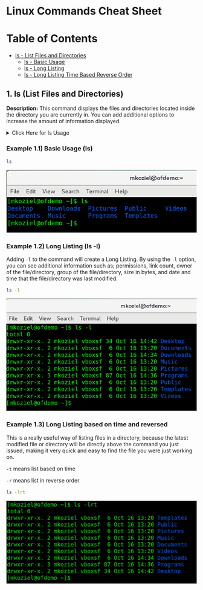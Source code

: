 # Linux Commands Cheat Sheet

# Table of Contents

- [ls - List Files and Directories](#1-ls-list-files-and-directories)
	- [ls - Basic Usage](#example-11-basic-usage-ls)
	- [ls - Long Listing](#example-12-long-listing-ls--l)
	- [ls - Long Listing Time Based Reverse Order](#example-13-long-listing-based-on-time-and-reversed)

## 1. ls (List Files and Directories)

**Description:** This command displays the files and directories located inside the directory you are currently in. You can add additional options to increase the amount of information displayed.

<details>
	<summary>Click Here for ls Usage</summary>
		<pre>
Usage:&nbsp;ls&nbsp;[OPTION]...&nbsp;[FILE]...
List&nbsp;information&nbsp;about&nbsp;the&nbsp;FILEs&nbsp;(the&nbsp;current&nbsp;directory&nbsp;by&nbsp;default).
Sort&nbsp;entries&nbsp;alphabetically&nbsp;if&nbsp;none&nbsp;of&nbsp;-cftuvSUX&nbsp;nor&nbsp;--sort&nbsp;is&nbsp;specified.

Mandatory&nbsp;arguments&nbsp;to&nbsp;long&nbsp;options&nbsp;are&nbsp;mandatory&nbsp;for&nbsp;short&nbsp;options&nbsp;too.
&nbsp;&nbsp;-a,&nbsp;--all&nbsp;&nbsp;&nbsp;&nbsp;&nbsp;&nbsp;&nbsp;&nbsp;&nbsp;&nbsp;&nbsp;&nbsp;&nbsp;&nbsp;&nbsp;&nbsp;&nbsp;&nbsp;do&nbsp;not&nbsp;ignore&nbsp;entries&nbsp;starting&nbsp;with&nbsp;.
&nbsp;&nbsp;-A,&nbsp;--almost-all&nbsp;&nbsp;&nbsp;&nbsp;&nbsp;&nbsp;&nbsp;&nbsp;&nbsp;&nbsp;&nbsp;do&nbsp;not&nbsp;list&nbsp;implied&nbsp;.&nbsp;and&nbsp;..
&nbsp;&nbsp;&nbsp;&nbsp;&nbsp;&nbsp;--author&nbsp;&nbsp;&nbsp;&nbsp;&nbsp;&nbsp;&nbsp;&nbsp;&nbsp;&nbsp;&nbsp;&nbsp;&nbsp;&nbsp;&nbsp;with&nbsp;-l,&nbsp;print&nbsp;the&nbsp;author&nbsp;of&nbsp;each&nbsp;file
&nbsp;&nbsp;-b,&nbsp;--escape&nbsp;&nbsp;&nbsp;&nbsp;&nbsp;&nbsp;&nbsp;&nbsp;&nbsp;&nbsp;&nbsp;&nbsp;&nbsp;&nbsp;&nbsp;print&nbsp;C-style&nbsp;escapes&nbsp;for&nbsp;nongraphic&nbsp;characters
&nbsp;&nbsp;&nbsp;&nbsp;&nbsp;&nbsp;--block-size=SIZE&nbsp;&nbsp;&nbsp;&nbsp;&nbsp;&nbsp;scale&nbsp;sizes&nbsp;by&nbsp;SIZE&nbsp;before&nbsp;printing&nbsp;them;&nbsp;e.g.,
&nbsp;&nbsp;&nbsp;&nbsp;&nbsp;&nbsp;&nbsp;&nbsp;&nbsp;&nbsp;&nbsp;&nbsp;&nbsp;&nbsp;&nbsp;&nbsp;&nbsp;&nbsp;&nbsp;&nbsp;&nbsp;&nbsp;&nbsp;&nbsp;&nbsp;&nbsp;&nbsp;&nbsp;&nbsp;&nbsp;&nbsp;'--block-size=M'&nbsp;prints&nbsp;sizes&nbsp;in&nbsp;units&nbsp;of
&nbsp;&nbsp;&nbsp;&nbsp;&nbsp;&nbsp;&nbsp;&nbsp;&nbsp;&nbsp;&nbsp;&nbsp;&nbsp;&nbsp;&nbsp;&nbsp;&nbsp;&nbsp;&nbsp;&nbsp;&nbsp;&nbsp;&nbsp;&nbsp;&nbsp;&nbsp;&nbsp;&nbsp;&nbsp;&nbsp;&nbsp;1,048,576&nbsp;bytes;&nbsp;see&nbsp;SIZE&nbsp;format&nbsp;below
&nbsp;&nbsp;-B,&nbsp;--ignore-backups&nbsp;&nbsp;&nbsp;&nbsp;&nbsp;&nbsp;&nbsp;do&nbsp;not&nbsp;list&nbsp;implied&nbsp;entries&nbsp;ending&nbsp;with&nbsp;~
&nbsp;&nbsp;-c&nbsp;&nbsp;&nbsp;&nbsp;&nbsp;&nbsp;&nbsp;&nbsp;&nbsp;&nbsp;&nbsp;&nbsp;&nbsp;&nbsp;&nbsp;&nbsp;&nbsp;&nbsp;&nbsp;&nbsp;&nbsp;&nbsp;&nbsp;&nbsp;&nbsp;with&nbsp;-lt:&nbsp;sort&nbsp;by,&nbsp;and&nbsp;show,&nbsp;ctime&nbsp;(time&nbsp;of&nbsp;last
&nbsp;&nbsp;&nbsp;&nbsp;&nbsp;&nbsp;&nbsp;&nbsp;&nbsp;&nbsp;&nbsp;&nbsp;&nbsp;&nbsp;&nbsp;&nbsp;&nbsp;&nbsp;&nbsp;&nbsp;&nbsp;&nbsp;&nbsp;&nbsp;&nbsp;&nbsp;&nbsp;&nbsp;&nbsp;&nbsp;&nbsp;modification&nbsp;of&nbsp;file&nbsp;status&nbsp;information);
&nbsp;&nbsp;&nbsp;&nbsp;&nbsp;&nbsp;&nbsp;&nbsp;&nbsp;&nbsp;&nbsp;&nbsp;&nbsp;&nbsp;&nbsp;&nbsp;&nbsp;&nbsp;&nbsp;&nbsp;&nbsp;&nbsp;&nbsp;&nbsp;&nbsp;&nbsp;&nbsp;&nbsp;&nbsp;&nbsp;&nbsp;with&nbsp;-l:&nbsp;show&nbsp;ctime&nbsp;and&nbsp;sort&nbsp;by&nbsp;name;
&nbsp;&nbsp;&nbsp;&nbsp;&nbsp;&nbsp;&nbsp;&nbsp;&nbsp;&nbsp;&nbsp;&nbsp;&nbsp;&nbsp;&nbsp;&nbsp;&nbsp;&nbsp;&nbsp;&nbsp;&nbsp;&nbsp;&nbsp;&nbsp;&nbsp;&nbsp;&nbsp;&nbsp;&nbsp;&nbsp;&nbsp;otherwise:&nbsp;sort&nbsp;by&nbsp;ctime,&nbsp;newest&nbsp;first
&nbsp;&nbsp;-C&nbsp;&nbsp;&nbsp;&nbsp;&nbsp;&nbsp;&nbsp;&nbsp;&nbsp;&nbsp;&nbsp;&nbsp;&nbsp;&nbsp;&nbsp;&nbsp;&nbsp;&nbsp;&nbsp;&nbsp;&nbsp;&nbsp;&nbsp;&nbsp;&nbsp;list&nbsp;entries&nbsp;by&nbsp;columns
&nbsp;&nbsp;&nbsp;&nbsp;&nbsp;&nbsp;--color[=WHEN]&nbsp;&nbsp;&nbsp;&nbsp;&nbsp;&nbsp;&nbsp;&nbsp;&nbsp;colorize&nbsp;the&nbsp;output;&nbsp;WHEN&nbsp;can&nbsp;be&nbsp;'never',&nbsp;'auto',
&nbsp;&nbsp;&nbsp;&nbsp;&nbsp;&nbsp;&nbsp;&nbsp;&nbsp;&nbsp;&nbsp;&nbsp;&nbsp;&nbsp;&nbsp;&nbsp;&nbsp;&nbsp;&nbsp;&nbsp;&nbsp;&nbsp;&nbsp;&nbsp;&nbsp;&nbsp;&nbsp;&nbsp;&nbsp;&nbsp;&nbsp;or&nbsp;'always'&nbsp;(the&nbsp;default);&nbsp;more&nbsp;info&nbsp;below
&nbsp;&nbsp;-d,&nbsp;--directory&nbsp;&nbsp;&nbsp;&nbsp;&nbsp;&nbsp;&nbsp;&nbsp;&nbsp;&nbsp;&nbsp;&nbsp;list&nbsp;directories&nbsp;themselves,&nbsp;not&nbsp;their&nbsp;contents
&nbsp;&nbsp;-D,&nbsp;--dired&nbsp;&nbsp;&nbsp;&nbsp;&nbsp;&nbsp;&nbsp;&nbsp;&nbsp;&nbsp;&nbsp;&nbsp;&nbsp;&nbsp;&nbsp;&nbsp;generate&nbsp;output&nbsp;designed&nbsp;for&nbsp;Emacs'&nbsp;dired&nbsp;mode
&nbsp;&nbsp;-f&nbsp;&nbsp;&nbsp;&nbsp;&nbsp;&nbsp;&nbsp;&nbsp;&nbsp;&nbsp;&nbsp;&nbsp;&nbsp;&nbsp;&nbsp;&nbsp;&nbsp;&nbsp;&nbsp;&nbsp;&nbsp;&nbsp;&nbsp;&nbsp;&nbsp;do&nbsp;not&nbsp;sort,&nbsp;enable&nbsp;-aU,&nbsp;disable&nbsp;-ls&nbsp;--color
&nbsp;&nbsp;-F,&nbsp;--classify&nbsp;&nbsp;&nbsp;&nbsp;&nbsp;&nbsp;&nbsp;&nbsp;&nbsp;&nbsp;&nbsp;&nbsp;&nbsp;append&nbsp;indicator&nbsp;(one&nbsp;of&nbsp;*/=>@|)&nbsp;to&nbsp;entries
&nbsp;&nbsp;&nbsp;&nbsp;&nbsp;&nbsp;--file-type&nbsp;&nbsp;&nbsp;&nbsp;&nbsp;&nbsp;&nbsp;&nbsp;&nbsp;&nbsp;&nbsp;&nbsp;likewise,&nbsp;except&nbsp;do&nbsp;not&nbsp;append&nbsp;'*'
&nbsp;&nbsp;&nbsp;&nbsp;&nbsp;&nbsp;--format=WORD&nbsp;&nbsp;&nbsp;&nbsp;&nbsp;&nbsp;&nbsp;&nbsp;&nbsp;&nbsp;across&nbsp;-x,&nbsp;commas&nbsp;-m,&nbsp;horizontal&nbsp;-x,&nbsp;long&nbsp;-l,
&nbsp;&nbsp;&nbsp;&nbsp;&nbsp;&nbsp;&nbsp;&nbsp;&nbsp;&nbsp;&nbsp;&nbsp;&nbsp;&nbsp;&nbsp;&nbsp;&nbsp;&nbsp;&nbsp;&nbsp;&nbsp;&nbsp;&nbsp;&nbsp;&nbsp;&nbsp;&nbsp;&nbsp;&nbsp;&nbsp;&nbsp;single-column&nbsp;-1,&nbsp;verbose&nbsp;-l,&nbsp;vertical&nbsp;-C
&nbsp;&nbsp;&nbsp;&nbsp;&nbsp;&nbsp;--full-time&nbsp;&nbsp;&nbsp;&nbsp;&nbsp;&nbsp;&nbsp;&nbsp;&nbsp;&nbsp;&nbsp;&nbsp;like&nbsp;-l&nbsp;--time-style=full-iso
&nbsp;&nbsp;-g&nbsp;&nbsp;&nbsp;&nbsp;&nbsp;&nbsp;&nbsp;&nbsp;&nbsp;&nbsp;&nbsp;&nbsp;&nbsp;&nbsp;&nbsp;&nbsp;&nbsp;&nbsp;&nbsp;&nbsp;&nbsp;&nbsp;&nbsp;&nbsp;&nbsp;like&nbsp;-l,&nbsp;but&nbsp;do&nbsp;not&nbsp;list&nbsp;owner
&nbsp;&nbsp;&nbsp;&nbsp;&nbsp;&nbsp;--group-directories-first
&nbsp;&nbsp;&nbsp;&nbsp;&nbsp;&nbsp;&nbsp;&nbsp;&nbsp;&nbsp;&nbsp;&nbsp;&nbsp;&nbsp;&nbsp;&nbsp;&nbsp;&nbsp;&nbsp;&nbsp;&nbsp;&nbsp;&nbsp;&nbsp;&nbsp;&nbsp;&nbsp;&nbsp;&nbsp;group&nbsp;directories&nbsp;before&nbsp;files;
&nbsp;&nbsp;&nbsp;&nbsp;&nbsp;&nbsp;&nbsp;&nbsp;&nbsp;&nbsp;&nbsp;&nbsp;&nbsp;&nbsp;&nbsp;&nbsp;&nbsp;&nbsp;&nbsp;&nbsp;&nbsp;&nbsp;&nbsp;&nbsp;&nbsp;&nbsp;&nbsp;&nbsp;&nbsp;&nbsp;&nbsp;can&nbsp;be&nbsp;augmented&nbsp;with&nbsp;a&nbsp;--sort&nbsp;option,&nbsp;but&nbsp;any
&nbsp;&nbsp;&nbsp;&nbsp;&nbsp;&nbsp;&nbsp;&nbsp;&nbsp;&nbsp;&nbsp;&nbsp;&nbsp;&nbsp;&nbsp;&nbsp;&nbsp;&nbsp;&nbsp;&nbsp;&nbsp;&nbsp;&nbsp;&nbsp;&nbsp;&nbsp;&nbsp;&nbsp;&nbsp;&nbsp;&nbsp;use&nbsp;of&nbsp;--sort=none&nbsp;(-U)&nbsp;disables&nbsp;grouping
&nbsp;&nbsp;-G,&nbsp;--no-group&nbsp;&nbsp;&nbsp;&nbsp;&nbsp;&nbsp;&nbsp;&nbsp;&nbsp;&nbsp;&nbsp;&nbsp;&nbsp;in&nbsp;a&nbsp;long&nbsp;listing,&nbsp;don't&nbsp;print&nbsp;group&nbsp;names
&nbsp;&nbsp;-h,&nbsp;--human-readable&nbsp;&nbsp;&nbsp;&nbsp;&nbsp;&nbsp;&nbsp;with&nbsp;-l,&nbsp;print&nbsp;sizes&nbsp;in&nbsp;human&nbsp;readable&nbsp;format
&nbsp;&nbsp;&nbsp;&nbsp;&nbsp;&nbsp;&nbsp;&nbsp;&nbsp;&nbsp;&nbsp;&nbsp;&nbsp;&nbsp;&nbsp;&nbsp;&nbsp;&nbsp;&nbsp;&nbsp;&nbsp;&nbsp;&nbsp;&nbsp;&nbsp;&nbsp;&nbsp;&nbsp;&nbsp;&nbsp;&nbsp;(e.g.,&nbsp;1K&nbsp;234M&nbsp;2G)
&nbsp;&nbsp;&nbsp;&nbsp;&nbsp;&nbsp;--si&nbsp;&nbsp;&nbsp;&nbsp;&nbsp;&nbsp;&nbsp;&nbsp;&nbsp;&nbsp;&nbsp;&nbsp;&nbsp;&nbsp;&nbsp;&nbsp;&nbsp;&nbsp;&nbsp;likewise,&nbsp;but&nbsp;use&nbsp;powers&nbsp;of&nbsp;1000&nbsp;not&nbsp;1024
&nbsp;&nbsp;-H,&nbsp;--dereference-command-line
&nbsp;&nbsp;&nbsp;&nbsp;&nbsp;&nbsp;&nbsp;&nbsp;&nbsp;&nbsp;&nbsp;&nbsp;&nbsp;&nbsp;&nbsp;&nbsp;&nbsp;&nbsp;&nbsp;&nbsp;&nbsp;&nbsp;&nbsp;&nbsp;&nbsp;&nbsp;&nbsp;&nbsp;&nbsp;follow&nbsp;symbolic&nbsp;links&nbsp;listed&nbsp;on&nbsp;the&nbsp;command&nbsp;line
&nbsp;&nbsp;&nbsp;&nbsp;&nbsp;&nbsp;--dereference-command-line-symlink-to-dir
&nbsp;&nbsp;&nbsp;&nbsp;&nbsp;&nbsp;&nbsp;&nbsp;&nbsp;&nbsp;&nbsp;&nbsp;&nbsp;&nbsp;&nbsp;&nbsp;&nbsp;&nbsp;&nbsp;&nbsp;&nbsp;&nbsp;&nbsp;&nbsp;&nbsp;&nbsp;&nbsp;&nbsp;&nbsp;follow&nbsp;each&nbsp;command&nbsp;line&nbsp;symbolic&nbsp;link
&nbsp;&nbsp;&nbsp;&nbsp;&nbsp;&nbsp;&nbsp;&nbsp;&nbsp;&nbsp;&nbsp;&nbsp;&nbsp;&nbsp;&nbsp;&nbsp;&nbsp;&nbsp;&nbsp;&nbsp;&nbsp;&nbsp;&nbsp;&nbsp;&nbsp;&nbsp;&nbsp;&nbsp;&nbsp;&nbsp;&nbsp;that&nbsp;points&nbsp;to&nbsp;a&nbsp;directory
&nbsp;&nbsp;&nbsp;&nbsp;&nbsp;&nbsp;--hide=PATTERN&nbsp;&nbsp;&nbsp;&nbsp;&nbsp;&nbsp;&nbsp;&nbsp;&nbsp;do&nbsp;not&nbsp;list&nbsp;implied&nbsp;entries&nbsp;matching&nbsp;shell&nbsp;PATTERN
&nbsp;&nbsp;&nbsp;&nbsp;&nbsp;&nbsp;&nbsp;&nbsp;&nbsp;&nbsp;&nbsp;&nbsp;&nbsp;&nbsp;&nbsp;&nbsp;&nbsp;&nbsp;&nbsp;&nbsp;&nbsp;&nbsp;&nbsp;&nbsp;&nbsp;&nbsp;&nbsp;&nbsp;&nbsp;&nbsp;&nbsp;(overridden&nbsp;by&nbsp;-a&nbsp;or&nbsp;-A)
&nbsp;&nbsp;&nbsp;&nbsp;&nbsp;&nbsp;--indicator-style=WORD&nbsp;&nbsp;append&nbsp;indicator&nbsp;with&nbsp;style&nbsp;WORD&nbsp;to&nbsp;entry&nbsp;names:
&nbsp;&nbsp;&nbsp;&nbsp;&nbsp;&nbsp;&nbsp;&nbsp;&nbsp;&nbsp;&nbsp;&nbsp;&nbsp;&nbsp;&nbsp;&nbsp;&nbsp;&nbsp;&nbsp;&nbsp;&nbsp;&nbsp;&nbsp;&nbsp;&nbsp;&nbsp;&nbsp;&nbsp;&nbsp;&nbsp;&nbsp;none&nbsp;(default),&nbsp;slash&nbsp;(-p),
&nbsp;&nbsp;&nbsp;&nbsp;&nbsp;&nbsp;&nbsp;&nbsp;&nbsp;&nbsp;&nbsp;&nbsp;&nbsp;&nbsp;&nbsp;&nbsp;&nbsp;&nbsp;&nbsp;&nbsp;&nbsp;&nbsp;&nbsp;&nbsp;&nbsp;&nbsp;&nbsp;&nbsp;&nbsp;&nbsp;&nbsp;file-type&nbsp;(--file-type),&nbsp;classify&nbsp;(-F)
&nbsp;&nbsp;-i,&nbsp;--inode&nbsp;&nbsp;&nbsp;&nbsp;&nbsp;&nbsp;&nbsp;&nbsp;&nbsp;&nbsp;&nbsp;&nbsp;&nbsp;&nbsp;&nbsp;&nbsp;print&nbsp;the&nbsp;index&nbsp;number&nbsp;of&nbsp;each&nbsp;file
&nbsp;&nbsp;-I,&nbsp;--ignore=PATTERN&nbsp;&nbsp;&nbsp;&nbsp;&nbsp;&nbsp;&nbsp;do&nbsp;not&nbsp;list&nbsp;implied&nbsp;entries&nbsp;matching&nbsp;shell&nbsp;PATTERN
&nbsp;&nbsp;-k,&nbsp;--kibibytes&nbsp;&nbsp;&nbsp;&nbsp;&nbsp;&nbsp;&nbsp;&nbsp;&nbsp;&nbsp;&nbsp;&nbsp;default&nbsp;to&nbsp;1024-byte&nbsp;blocks&nbsp;for&nbsp;disk&nbsp;usage
&nbsp;&nbsp;-l&nbsp;&nbsp;&nbsp;&nbsp;&nbsp;&nbsp;&nbsp;&nbsp;&nbsp;&nbsp;&nbsp;&nbsp;&nbsp;&nbsp;&nbsp;&nbsp;&nbsp;&nbsp;&nbsp;&nbsp;&nbsp;&nbsp;&nbsp;&nbsp;&nbsp;use&nbsp;a&nbsp;long&nbsp;listing&nbsp;format
&nbsp;&nbsp;-L,&nbsp;--dereference&nbsp;&nbsp;&nbsp;&nbsp;&nbsp;&nbsp;&nbsp;&nbsp;&nbsp;&nbsp;when&nbsp;showing&nbsp;file&nbsp;information&nbsp;for&nbsp;a&nbsp;symbolic
&nbsp;&nbsp;&nbsp;&nbsp;&nbsp;&nbsp;&nbsp;&nbsp;&nbsp;&nbsp;&nbsp;&nbsp;&nbsp;&nbsp;&nbsp;&nbsp;&nbsp;&nbsp;&nbsp;&nbsp;&nbsp;&nbsp;&nbsp;&nbsp;&nbsp;&nbsp;&nbsp;&nbsp;&nbsp;&nbsp;&nbsp;link,&nbsp;show&nbsp;information&nbsp;for&nbsp;the&nbsp;file&nbsp;the&nbsp;link
&nbsp;&nbsp;&nbsp;&nbsp;&nbsp;&nbsp;&nbsp;&nbsp;&nbsp;&nbsp;&nbsp;&nbsp;&nbsp;&nbsp;&nbsp;&nbsp;&nbsp;&nbsp;&nbsp;&nbsp;&nbsp;&nbsp;&nbsp;&nbsp;&nbsp;&nbsp;&nbsp;&nbsp;&nbsp;&nbsp;&nbsp;references&nbsp;rather&nbsp;than&nbsp;for&nbsp;the&nbsp;link&nbsp;itself
&nbsp;&nbsp;-m&nbsp;&nbsp;&nbsp;&nbsp;&nbsp;&nbsp;&nbsp;&nbsp;&nbsp;&nbsp;&nbsp;&nbsp;&nbsp;&nbsp;&nbsp;&nbsp;&nbsp;&nbsp;&nbsp;&nbsp;&nbsp;&nbsp;&nbsp;&nbsp;&nbsp;fill&nbsp;width&nbsp;with&nbsp;a&nbsp;comma&nbsp;separated&nbsp;list&nbsp;of&nbsp;entries
&nbsp;&nbsp;-n,&nbsp;--numeric-uid-gid&nbsp;&nbsp;&nbsp;&nbsp;&nbsp;&nbsp;like&nbsp;-l,&nbsp;but&nbsp;list&nbsp;numeric&nbsp;user&nbsp;and&nbsp;group&nbsp;IDs
&nbsp;&nbsp;-N,&nbsp;--literal&nbsp;&nbsp;&nbsp;&nbsp;&nbsp;&nbsp;&nbsp;&nbsp;&nbsp;&nbsp;&nbsp;&nbsp;&nbsp;&nbsp;print&nbsp;raw&nbsp;entry&nbsp;names&nbsp;(don't&nbsp;treat&nbsp;e.g.&nbsp;control
&nbsp;&nbsp;&nbsp;&nbsp;&nbsp;&nbsp;&nbsp;&nbsp;&nbsp;&nbsp;&nbsp;&nbsp;&nbsp;&nbsp;&nbsp;&nbsp;&nbsp;&nbsp;&nbsp;&nbsp;&nbsp;&nbsp;&nbsp;&nbsp;&nbsp;&nbsp;&nbsp;&nbsp;&nbsp;&nbsp;&nbsp;characters&nbsp;specially)
&nbsp;&nbsp;-o&nbsp;&nbsp;&nbsp;&nbsp;&nbsp;&nbsp;&nbsp;&nbsp;&nbsp;&nbsp;&nbsp;&nbsp;&nbsp;&nbsp;&nbsp;&nbsp;&nbsp;&nbsp;&nbsp;&nbsp;&nbsp;&nbsp;&nbsp;&nbsp;&nbsp;like&nbsp;-l,&nbsp;but&nbsp;do&nbsp;not&nbsp;list&nbsp;group&nbsp;information
&nbsp;&nbsp;-p,&nbsp;--indicator-style=slash
&nbsp;&nbsp;&nbsp;&nbsp;&nbsp;&nbsp;&nbsp;&nbsp;&nbsp;&nbsp;&nbsp;&nbsp;&nbsp;&nbsp;&nbsp;&nbsp;&nbsp;&nbsp;&nbsp;&nbsp;&nbsp;&nbsp;&nbsp;&nbsp;&nbsp;&nbsp;&nbsp;&nbsp;&nbsp;append&nbsp;/&nbsp;indicator&nbsp;to&nbsp;directories
&nbsp;&nbsp;-q,&nbsp;--hide-control-chars&nbsp;&nbsp;&nbsp;print&nbsp;?&nbsp;instead&nbsp;of&nbsp;nongraphic&nbsp;characters
&nbsp;&nbsp;&nbsp;&nbsp;&nbsp;&nbsp;--show-control-chars&nbsp;&nbsp;&nbsp;show&nbsp;nongraphic&nbsp;characters&nbsp;as-is&nbsp;(the&nbsp;default,
&nbsp;&nbsp;&nbsp;&nbsp;&nbsp;&nbsp;&nbsp;&nbsp;&nbsp;&nbsp;&nbsp;&nbsp;&nbsp;&nbsp;&nbsp;&nbsp;&nbsp;&nbsp;&nbsp;&nbsp;&nbsp;&nbsp;&nbsp;&nbsp;&nbsp;&nbsp;&nbsp;&nbsp;&nbsp;&nbsp;&nbsp;unless&nbsp;program&nbsp;is&nbsp;'ls'&nbsp;and&nbsp;output&nbsp;is&nbsp;a&nbsp;terminal)
&nbsp;&nbsp;-Q,&nbsp;--quote-name&nbsp;&nbsp;&nbsp;&nbsp;&nbsp;&nbsp;&nbsp;&nbsp;&nbsp;&nbsp;&nbsp;enclose&nbsp;entry&nbsp;names&nbsp;in&nbsp;double&nbsp;quotes
&nbsp;&nbsp;&nbsp;&nbsp;&nbsp;&nbsp;--quoting-style=WORD&nbsp;&nbsp;&nbsp;use&nbsp;quoting&nbsp;style&nbsp;WORD&nbsp;for&nbsp;entry&nbsp;names:
&nbsp;&nbsp;&nbsp;&nbsp;&nbsp;&nbsp;&nbsp;&nbsp;&nbsp;&nbsp;&nbsp;&nbsp;&nbsp;&nbsp;&nbsp;&nbsp;&nbsp;&nbsp;&nbsp;&nbsp;&nbsp;&nbsp;&nbsp;&nbsp;&nbsp;&nbsp;&nbsp;&nbsp;&nbsp;&nbsp;&nbsp;literal,&nbsp;locale,&nbsp;shell,&nbsp;shell-always,&nbsp;c,&nbsp;escape
&nbsp;&nbsp;-r,&nbsp;--reverse&nbsp;&nbsp;&nbsp;&nbsp;&nbsp;&nbsp;&nbsp;&nbsp;&nbsp;&nbsp;&nbsp;&nbsp;&nbsp;&nbsp;reverse&nbsp;order&nbsp;while&nbsp;sorting
&nbsp;&nbsp;-R,&nbsp;--recursive&nbsp;&nbsp;&nbsp;&nbsp;&nbsp;&nbsp;&nbsp;&nbsp;&nbsp;&nbsp;&nbsp;&nbsp;list&nbsp;subdirectories&nbsp;recursively
&nbsp;&nbsp;-s,&nbsp;--size&nbsp;&nbsp;&nbsp;&nbsp;&nbsp;&nbsp;&nbsp;&nbsp;&nbsp;&nbsp;&nbsp;&nbsp;&nbsp;&nbsp;&nbsp;&nbsp;&nbsp;print&nbsp;the&nbsp;allocated&nbsp;size&nbsp;of&nbsp;each&nbsp;file,&nbsp;in&nbsp;blocks
&nbsp;&nbsp;-S&nbsp;&nbsp;&nbsp;&nbsp;&nbsp;&nbsp;&nbsp;&nbsp;&nbsp;&nbsp;&nbsp;&nbsp;&nbsp;&nbsp;&nbsp;&nbsp;&nbsp;&nbsp;&nbsp;&nbsp;&nbsp;&nbsp;&nbsp;&nbsp;&nbsp;sort&nbsp;by&nbsp;file&nbsp;size
&nbsp;&nbsp;&nbsp;&nbsp;&nbsp;&nbsp;--sort=WORD&nbsp;&nbsp;&nbsp;&nbsp;&nbsp;&nbsp;&nbsp;&nbsp;&nbsp;&nbsp;&nbsp;&nbsp;sort&nbsp;by&nbsp;WORD&nbsp;instead&nbsp;of&nbsp;name:&nbsp;none&nbsp;(-U),&nbsp;size&nbsp;(-S),
&nbsp;&nbsp;&nbsp;&nbsp;&nbsp;&nbsp;&nbsp;&nbsp;&nbsp;&nbsp;&nbsp;&nbsp;&nbsp;&nbsp;&nbsp;&nbsp;&nbsp;&nbsp;&nbsp;&nbsp;&nbsp;&nbsp;&nbsp;&nbsp;&nbsp;&nbsp;&nbsp;&nbsp;&nbsp;&nbsp;&nbsp;time&nbsp;(-t),&nbsp;version&nbsp;(-v),&nbsp;extension&nbsp;(-X)
&nbsp;&nbsp;&nbsp;&nbsp;&nbsp;&nbsp;--time=WORD&nbsp;&nbsp;&nbsp;&nbsp;&nbsp;&nbsp;&nbsp;&nbsp;&nbsp;&nbsp;&nbsp;&nbsp;with&nbsp;-l,&nbsp;show&nbsp;time&nbsp;as&nbsp;WORD&nbsp;instead&nbsp;of&nbsp;default
&nbsp;&nbsp;&nbsp;&nbsp;&nbsp;&nbsp;&nbsp;&nbsp;&nbsp;&nbsp;&nbsp;&nbsp;&nbsp;&nbsp;&nbsp;&nbsp;&nbsp;&nbsp;&nbsp;&nbsp;&nbsp;&nbsp;&nbsp;&nbsp;&nbsp;&nbsp;&nbsp;&nbsp;&nbsp;&nbsp;&nbsp;modification&nbsp;time:&nbsp;atime&nbsp;or&nbsp;access&nbsp;or&nbsp;use&nbsp;(-u)
&nbsp;&nbsp;&nbsp;&nbsp;&nbsp;&nbsp;&nbsp;&nbsp;&nbsp;&nbsp;&nbsp;&nbsp;&nbsp;&nbsp;&nbsp;&nbsp;&nbsp;&nbsp;&nbsp;&nbsp;&nbsp;&nbsp;&nbsp;&nbsp;&nbsp;&nbsp;&nbsp;&nbsp;&nbsp;&nbsp;&nbsp;ctime&nbsp;or&nbsp;status&nbsp;(-c);&nbsp;also&nbsp;use&nbsp;specified&nbsp;time
&nbsp;&nbsp;&nbsp;&nbsp;&nbsp;&nbsp;&nbsp;&nbsp;&nbsp;&nbsp;&nbsp;&nbsp;&nbsp;&nbsp;&nbsp;&nbsp;&nbsp;&nbsp;&nbsp;&nbsp;&nbsp;&nbsp;&nbsp;&nbsp;&nbsp;&nbsp;&nbsp;&nbsp;&nbsp;&nbsp;&nbsp;as&nbsp;sort&nbsp;key&nbsp;if&nbsp;--sort=time
&nbsp;&nbsp;&nbsp;&nbsp;&nbsp;&nbsp;--time-style=STYLE&nbsp;&nbsp;&nbsp;&nbsp;&nbsp;with&nbsp;-l,&nbsp;show&nbsp;times&nbsp;using&nbsp;style&nbsp;STYLE:
&nbsp;&nbsp;&nbsp;&nbsp;&nbsp;&nbsp;&nbsp;&nbsp;&nbsp;&nbsp;&nbsp;&nbsp;&nbsp;&nbsp;&nbsp;&nbsp;&nbsp;&nbsp;&nbsp;&nbsp;&nbsp;&nbsp;&nbsp;&nbsp;&nbsp;&nbsp;&nbsp;&nbsp;&nbsp;&nbsp;&nbsp;full-iso,&nbsp;long-iso,&nbsp;iso,&nbsp;locale,&nbsp;or&nbsp;+FORMAT;
&nbsp;&nbsp;&nbsp;&nbsp;&nbsp;&nbsp;&nbsp;&nbsp;&nbsp;&nbsp;&nbsp;&nbsp;&nbsp;&nbsp;&nbsp;&nbsp;&nbsp;&nbsp;&nbsp;&nbsp;&nbsp;&nbsp;&nbsp;&nbsp;&nbsp;&nbsp;&nbsp;&nbsp;&nbsp;&nbsp;&nbsp;FORMAT&nbsp;is&nbsp;interpreted&nbsp;like&nbsp;in&nbsp;'date';&nbsp;if&nbsp;FORMAT
&nbsp;&nbsp;&nbsp;&nbsp;&nbsp;&nbsp;&nbsp;&nbsp;&nbsp;&nbsp;&nbsp;&nbsp;&nbsp;&nbsp;&nbsp;&nbsp;&nbsp;&nbsp;&nbsp;&nbsp;&nbsp;&nbsp;&nbsp;&nbsp;&nbsp;&nbsp;&nbsp;&nbsp;&nbsp;&nbsp;&nbsp;is&nbsp;FORMAT1<newline>FORMAT2,&nbsp;then&nbsp;FORMAT1&nbsp;applies
&nbsp;&nbsp;&nbsp;&nbsp;&nbsp;&nbsp;&nbsp;&nbsp;&nbsp;&nbsp;&nbsp;&nbsp;&nbsp;&nbsp;&nbsp;&nbsp;&nbsp;&nbsp;&nbsp;&nbsp;&nbsp;&nbsp;&nbsp;&nbsp;&nbsp;&nbsp;&nbsp;&nbsp;&nbsp;&nbsp;&nbsp;to&nbsp;non-recent&nbsp;files&nbsp;and&nbsp;FORMAT2&nbsp;to&nbsp;recent&nbsp;files;
&nbsp;&nbsp;&nbsp;&nbsp;&nbsp;&nbsp;&nbsp;&nbsp;&nbsp;&nbsp;&nbsp;&nbsp;&nbsp;&nbsp;&nbsp;&nbsp;&nbsp;&nbsp;&nbsp;&nbsp;&nbsp;&nbsp;&nbsp;&nbsp;&nbsp;&nbsp;&nbsp;&nbsp;&nbsp;&nbsp;&nbsp;if&nbsp;STYLE&nbsp;is&nbsp;prefixed&nbsp;with&nbsp;'posix-',&nbsp;STYLE
&nbsp;&nbsp;&nbsp;&nbsp;&nbsp;&nbsp;&nbsp;&nbsp;&nbsp;&nbsp;&nbsp;&nbsp;&nbsp;&nbsp;&nbsp;&nbsp;&nbsp;&nbsp;&nbsp;&nbsp;&nbsp;&nbsp;&nbsp;&nbsp;&nbsp;&nbsp;&nbsp;&nbsp;&nbsp;&nbsp;&nbsp;takes&nbsp;effect&nbsp;only&nbsp;outside&nbsp;the&nbsp;POSIX&nbsp;locale
&nbsp;&nbsp;-t&nbsp;&nbsp;&nbsp;&nbsp;&nbsp;&nbsp;&nbsp;&nbsp;&nbsp;&nbsp;&nbsp;&nbsp;&nbsp;&nbsp;&nbsp;&nbsp;&nbsp;&nbsp;&nbsp;&nbsp;&nbsp;&nbsp;&nbsp;&nbsp;&nbsp;sort&nbsp;by&nbsp;modification&nbsp;time,&nbsp;newest&nbsp;first
&nbsp;&nbsp;-T,&nbsp;--tabsize=COLS&nbsp;&nbsp;&nbsp;&nbsp;&nbsp;&nbsp;&nbsp;&nbsp;&nbsp;assume&nbsp;tab&nbsp;stops&nbsp;at&nbsp;each&nbsp;COLS&nbsp;instead&nbsp;of&nbsp;8
&nbsp;&nbsp;-u&nbsp;&nbsp;&nbsp;&nbsp;&nbsp;&nbsp;&nbsp;&nbsp;&nbsp;&nbsp;&nbsp;&nbsp;&nbsp;&nbsp;&nbsp;&nbsp;&nbsp;&nbsp;&nbsp;&nbsp;&nbsp;&nbsp;&nbsp;&nbsp;&nbsp;with&nbsp;-lt:&nbsp;sort&nbsp;by,&nbsp;and&nbsp;show,&nbsp;access&nbsp;time;
&nbsp;&nbsp;&nbsp;&nbsp;&nbsp;&nbsp;&nbsp;&nbsp;&nbsp;&nbsp;&nbsp;&nbsp;&nbsp;&nbsp;&nbsp;&nbsp;&nbsp;&nbsp;&nbsp;&nbsp;&nbsp;&nbsp;&nbsp;&nbsp;&nbsp;&nbsp;&nbsp;&nbsp;&nbsp;&nbsp;&nbsp;with&nbsp;-l:&nbsp;show&nbsp;access&nbsp;time&nbsp;and&nbsp;sort&nbsp;by&nbsp;name;
&nbsp;&nbsp;&nbsp;&nbsp;&nbsp;&nbsp;&nbsp;&nbsp;&nbsp;&nbsp;&nbsp;&nbsp;&nbsp;&nbsp;&nbsp;&nbsp;&nbsp;&nbsp;&nbsp;&nbsp;&nbsp;&nbsp;&nbsp;&nbsp;&nbsp;&nbsp;&nbsp;&nbsp;&nbsp;&nbsp;&nbsp;otherwise:&nbsp;sort&nbsp;by&nbsp;access&nbsp;time
&nbsp;&nbsp;-U&nbsp;&nbsp;&nbsp;&nbsp;&nbsp;&nbsp;&nbsp;&nbsp;&nbsp;&nbsp;&nbsp;&nbsp;&nbsp;&nbsp;&nbsp;&nbsp;&nbsp;&nbsp;&nbsp;&nbsp;&nbsp;&nbsp;&nbsp;&nbsp;&nbsp;do&nbsp;not&nbsp;sort;&nbsp;list&nbsp;entries&nbsp;in&nbsp;directory&nbsp;order
&nbsp;&nbsp;-v&nbsp;&nbsp;&nbsp;&nbsp;&nbsp;&nbsp;&nbsp;&nbsp;&nbsp;&nbsp;&nbsp;&nbsp;&nbsp;&nbsp;&nbsp;&nbsp;&nbsp;&nbsp;&nbsp;&nbsp;&nbsp;&nbsp;&nbsp;&nbsp;&nbsp;natural&nbsp;sort&nbsp;of&nbsp;(version)&nbsp;numbers&nbsp;within&nbsp;text
&nbsp;&nbsp;-w,&nbsp;--width=COLS&nbsp;&nbsp;&nbsp;&nbsp;&nbsp;&nbsp;&nbsp;&nbsp;&nbsp;&nbsp;&nbsp;assume&nbsp;screen&nbsp;width&nbsp;instead&nbsp;of&nbsp;current&nbsp;value
&nbsp;&nbsp;-x&nbsp;&nbsp;&nbsp;&nbsp;&nbsp;&nbsp;&nbsp;&nbsp;&nbsp;&nbsp;&nbsp;&nbsp;&nbsp;&nbsp;&nbsp;&nbsp;&nbsp;&nbsp;&nbsp;&nbsp;&nbsp;&nbsp;&nbsp;&nbsp;&nbsp;list&nbsp;entries&nbsp;by&nbsp;lines&nbsp;instead&nbsp;of&nbsp;by&nbsp;columns
&nbsp;&nbsp;-X&nbsp;&nbsp;&nbsp;&nbsp;&nbsp;&nbsp;&nbsp;&nbsp;&nbsp;&nbsp;&nbsp;&nbsp;&nbsp;&nbsp;&nbsp;&nbsp;&nbsp;&nbsp;&nbsp;&nbsp;&nbsp;&nbsp;&nbsp;&nbsp;&nbsp;sort&nbsp;alphabetically&nbsp;by&nbsp;entry&nbsp;extension
&nbsp;&nbsp;-1&nbsp;&nbsp;&nbsp;&nbsp;&nbsp;&nbsp;&nbsp;&nbsp;&nbsp;&nbsp;&nbsp;&nbsp;&nbsp;&nbsp;&nbsp;&nbsp;&nbsp;&nbsp;&nbsp;&nbsp;&nbsp;&nbsp;&nbsp;&nbsp;&nbsp;list&nbsp;one&nbsp;file&nbsp;per&nbsp;line

SELinux&nbsp;options:

&nbsp;&nbsp;--lcontext&nbsp;&nbsp;&nbsp;&nbsp;&nbsp;&nbsp;&nbsp;&nbsp;&nbsp;&nbsp;&nbsp;&nbsp;&nbsp;&nbsp;&nbsp;&nbsp;&nbsp;Display&nbsp;security&nbsp;context.&nbsp;&nbsp;&nbsp;Enable&nbsp;-l.&nbsp;Lines
&nbsp;&nbsp;&nbsp;&nbsp;&nbsp;&nbsp;&nbsp;&nbsp;&nbsp;&nbsp;&nbsp;&nbsp;&nbsp;&nbsp;&nbsp;&nbsp;&nbsp;&nbsp;&nbsp;&nbsp;&nbsp;&nbsp;&nbsp;&nbsp;&nbsp;&nbsp;&nbsp;&nbsp;&nbsp;will&nbsp;probably&nbsp;be&nbsp;too&nbsp;wide&nbsp;for&nbsp;most&nbsp;displays.
&nbsp;&nbsp;-Z,&nbsp;--context&nbsp;&nbsp;&nbsp;&nbsp;&nbsp;&nbsp;&nbsp;&nbsp;&nbsp;&nbsp;&nbsp;&nbsp;&nbsp;&nbsp;Display&nbsp;security&nbsp;context&nbsp;so&nbsp;it&nbsp;fits&nbsp;on&nbsp;most
&nbsp;&nbsp;&nbsp;&nbsp;&nbsp;&nbsp;&nbsp;&nbsp;&nbsp;&nbsp;&nbsp;&nbsp;&nbsp;&nbsp;&nbsp;&nbsp;&nbsp;&nbsp;&nbsp;&nbsp;&nbsp;&nbsp;&nbsp;&nbsp;&nbsp;&nbsp;&nbsp;&nbsp;&nbsp;displays.&nbsp;&nbsp;Displays&nbsp;only&nbsp;mode,&nbsp;user,&nbsp;group,
&nbsp;&nbsp;&nbsp;&nbsp;&nbsp;&nbsp;&nbsp;&nbsp;&nbsp;&nbsp;&nbsp;&nbsp;&nbsp;&nbsp;&nbsp;&nbsp;&nbsp;&nbsp;&nbsp;&nbsp;&nbsp;&nbsp;&nbsp;&nbsp;&nbsp;&nbsp;&nbsp;&nbsp;&nbsp;security&nbsp;context&nbsp;and&nbsp;file&nbsp;name.
&nbsp;&nbsp;--scontext&nbsp;&nbsp;&nbsp;&nbsp;&nbsp;&nbsp;&nbsp;&nbsp;&nbsp;&nbsp;&nbsp;&nbsp;&nbsp;&nbsp;&nbsp;&nbsp;&nbsp;Display&nbsp;only&nbsp;security&nbsp;context&nbsp;and&nbsp;file&nbsp;name.
&nbsp;&nbsp;&nbsp;&nbsp;&nbsp;&nbsp;--help&nbsp;&nbsp;&nbsp;&nbsp;&nbsp;display&nbsp;this&nbsp;help&nbsp;and&nbsp;exit
&nbsp;&nbsp;&nbsp;&nbsp;&nbsp;&nbsp;--version&nbsp;&nbsp;output&nbsp;version&nbsp;information&nbsp;and&nbsp;exit

SIZE&nbsp;is&nbsp;an&nbsp;integer&nbsp;and&nbsp;optional&nbsp;unit&nbsp;(example:&nbsp;10M&nbsp;is&nbsp;10*1024*1024).&nbsp;&nbsp;Units
are&nbsp;K,&nbsp;M,&nbsp;G,&nbsp;T,&nbsp;P,&nbsp;E,&nbsp;Z,&nbsp;Y&nbsp;(powers&nbsp;of&nbsp;1024)&nbsp;or&nbsp;KB,&nbsp;MB,&nbsp;...&nbsp;(powers&nbsp;of&nbsp;1000).

Using&nbsp;color&nbsp;to&nbsp;distinguish&nbsp;file&nbsp;types&nbsp;is&nbsp;disabled&nbsp;both&nbsp;by&nbsp;default&nbsp;and
with&nbsp;--color=never.&nbsp;&nbsp;With&nbsp;--color=auto,&nbsp;ls&nbsp;emits&nbsp;color&nbsp;codes&nbsp;only&nbsp;when
standard&nbsp;output&nbsp;is&nbsp;connected&nbsp;to&nbsp;a&nbsp;terminal.&nbsp;&nbsp;The&nbsp;LS_COLORS&nbsp;environment
variable&nbsp;can&nbsp;change&nbsp;the&nbsp;settings.&nbsp;&nbsp;Use&nbsp;the&nbsp;dircolors&nbsp;command&nbsp;to&nbsp;set&nbsp;it.

Exit&nbsp;status:
&nbsp;0&nbsp;&nbsp;if&nbsp;OK,
&nbsp;1&nbsp;&nbsp;if&nbsp;minor&nbsp;problems&nbsp;(e.g.,&nbsp;cannot&nbsp;access&nbsp;subdirectory),
&nbsp;2&nbsp;&nbsp;if&nbsp;serious&nbsp;trouble&nbsp;(e.g.,&nbsp;cannot&nbsp;access&nbsp;command-line&nbsp;argument).

GNU&nbsp;coreutils&nbsp;online&nbsp;help:&nbsp;<http://www.gnu.org/software/coreutils/>
For&nbsp;complete&nbsp;documentation,&nbsp;run:&nbsp;info&nbsp;coreutils&nbsp;'ls&nbsp;invocation'
		</pre>
</details>

### Example 1.1) Basic Usage (ls)
```bash
ls
```

![alt-text](./reference_images/linux_cheat_sheet_images/basic_ls.PNG "Basic Usage")

### Example 1.2) Long Listing (ls -l)

Adding ```-l``` to the command will create a Long Listing. By using the ```-l``` option, you can see additional information such as; permissions, link count, owner of the file/directory, group of the file/directory, size in bytes, and date and time that the file/directory was last modified.

```bash
ls -l
```

![alt-text](./reference_images/linux_cheat_sheet_images/ls_l.PNG "Long Listing")

### Example 1.3) Long Listing based on time and reversed

This is a really useful way of listing files in a directory, because the latest modified file or directory will be directly above the command you just issued, making it very quick and easy to find the file you were just working on.

```-t``` means list based on time

```-r``` means list in reverse order

```bash
ls -lrt
```

![alt-text](./reference_images/linux_cheat_sheet_images/ls_lrt.PNG "Long Listing - Time Based, Reverse Ordered")

